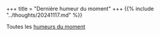 +++
title = "Dernière humeur du moment"
+++
{{% include "../thoughts/20241117.md" %}}

Toutes les [humeurs du moment](../thoughts/)
